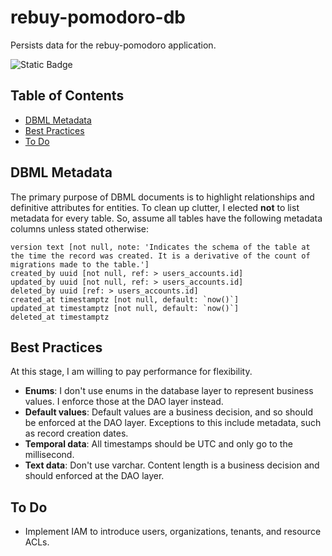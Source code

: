 # rebuy-pomodoro-db

Persists data for the rebuy-pomodoro application.

![Static Badge](https://img.shields.io/badge/version-0.0.0-aa3288?labelColor=3754d5)

## Table of Contents

- [DBML Metadata](#dbml-metadata)
- [Best Practices](#best-practices)
- [To Do](#to-do)

## DBML Metadata

The primary purpose of DBML documents is to highlight relationships and definitive attributes for entities.
To clean up clutter, I elected **not** to list metadata for every table.
So, assume all tables have the following metadata columns unless stated otherwise:

```dbml
version text [not null, note: 'Indicates the schema of the table at the time the record was created. It is a derivative of the count of migrations made to the table.']
created_by uuid [not null, ref: > users_accounts.id]
updated_by uuid [not null, ref: > users_accounts.id]
deleted_by uuid [ref: > users_accounts.id]
created_at timestamptz [not null, default: `now()`]
updated_at timestamptz [not null, default: `now()`]
deleted_at timestamptz
```

## Best Practices

At this stage, I am willing to pay performance for flexibility.

- **Enums**: I don't use enums in the database layer to represent business values. I enforce those at the DAO layer instead.
- **Default values**: Default values are a business decision, and so should be enforced at the DAO layer. Exceptions to this include metadata, such as record creation dates.
- **Temporal data**: All timestamps should be UTC and only go to the millisecond.
- **Text data**: Don't use varchar. Content length is a business decision and should enforced at the DAO layer.

## To Do

- Implement IAM to introduce users, organizations, tenants, and resource ACLs.
